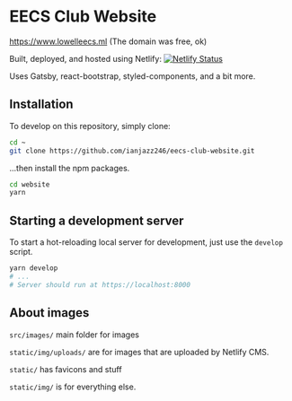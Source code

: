 # EECS Club Website
https://www.lowelleecs.ml
(The domain was free, ok)

Built, deployed, and hosted using Netlify: 
[![Netlify Status](https://api.netlify.com/api/v1/badges/4f62ab3d-1fc4-4787-a637-d92026cb6a79/deploy-status)](https://app.netlify.com/sites/reverent-jang-69754c/deploys)

Uses Gatsby, react-bootstrap, styled-components, and a bit more.

## Installation
To develop on this repository, simply clone:
```sh
cd ~
git clone https://github.com/ianjazz246/eecs-club-website.git
```
...then install the npm packages.
```sh
cd website
yarn
```
## Starting a development server
To start a hot-reloading local server for development, just use the `develop` script.
```sh
yarn develop
# ...
# Server should run at https://localhost:8000
```

## About images
`src/images/` main folder for images

`static/img/uploads/` are for images that are uploaded by Netlify CMS.

`static/` has favicons and stuff

`static/img/` is for everything else.